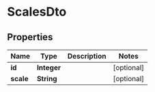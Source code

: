 
# ScalesDto

## Properties
Name | Type | Description | Notes
------------ | ------------- | ------------- | -------------
**id** | **Integer** |  |  [optional]
**scale** | **String** |  |  [optional]



